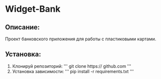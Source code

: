 # Widget-Bank

## Описание:

Проект банковского приложения для работы с пластиковыми картами.

## Установка:

1. Клонируй репозиторий:
'''
 git clone https:// github.com
'''
2. Установка зависимости:
'''
pip install -r requirements.txt
'''
